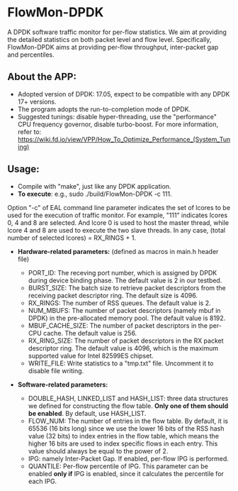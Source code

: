 # FlowMon-DPDK
A DPDK software traffic monitor for per-flow statistics. We aim at providing the detailed statistics on both packet level and flow level. Specifically, FlowMon-DPDK aims at providing per-flow throughput, inter-packet gap and percentiles. 

## About the APP: 
  * Adopted version of DPDK: 17.05, expect to be compatible with any DPDK 17+ versions.
  * The program adopts the run-to-completion mode of DPDK.
  * Suggested tunings: disable hyper-threading, use the "performance" CPU frequency governor, disable turbo-boost. For more information, refer to: https://wiki.fd.io/view/VPP/How_To_Optimize_Performance_(System_Tuning)
  
## Usage:
 * Compile with "make", just like any DPDK application.
 * **To execute**: e.g., sudo ./build/FlowMon-DPDK -c 111. 
 
 Option "-c" of EAL command line parameter indicates the set of lcores to be used for the execution of traffic monitor. For example, "111" indicates lcores 0, 4 and 8 are selected. And lcore 0 is used to host the master thread, while lcore 4 and 8 are used to execute the two slave threads. In any case, (total number of selected lcores) = RX_RINGS + 1. 
 * **Hardware-related parameters:** (defined as macros in main.h header file)
   * PORT_ID: The receving port number, which is assigned by DPDK during device binding phase. The default value is 2 in our testbed.
   * BURST_SIZE: The batch size to retrieve packet descriptors from the receiving packet descriptor ring. The default size is 4096.
   * RX_RINGS: The number of RSS queues. The default value is 2.
   * NUM_MBUFS: The number of packet descriptors (namely mbuf in DPDK) in the pre-allocated memory pool. The default value is 8192.
   * MBUF_CACHE_SIZE: The number of packet descriptors in the per-CPU cache. The default value is 256.
   * RX_RING_SIZE: The number of packet descriptors in the RX packet descriptor ring. The default value is 4096, which is the maximum supported value for Intel 82599ES chipset.
   * WRITE_FILE: Write statistics to a "tmp.txt" file. Uncomment it to disable file writing.
  
 * **Software-related parameters:**
   * DOUBLE_HASH, LINKED_LIST and HASH_LIST: three data structures we defined for constructing the flow table. **Only one of them should be enabled**. By default, use HASH_LIST.
   * FLOW_NUM: The number of entries in the flow table. By default, it is 65536 (16 bits long) since we use the lower 16 bits of the RSS hash value (32 bits) to index entries in the flow table, which means the higher 16 bits are used to index specific flows in each entry. This value should always be equal to the power of 2.
   * IPG: namely Inter-Packet Gap. If enabled, per-flow IPG is performed.
   * QUANTILE: Per-flow percentile of IPG. This parameter can be enabled **only if** IPG is enabled, since it calculates the percentile for each IPG.

